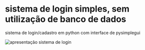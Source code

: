 # sistema de login simples, sem utilização de banco de dados
sistema de login/cadastro em python com interface de pysimplegui

![apresentação sistema de login](https://github.com/Caua-Mahl/sistema-de-login-/blob/master/ezgif.com-gif-maker%20(2).gif)
